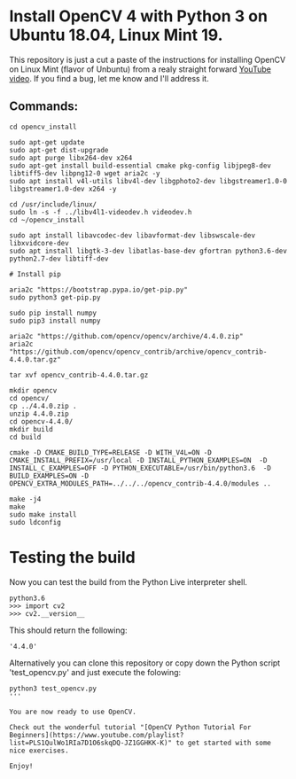# Install OpenCV 4 with Python 3 on Ubuntu 18.04, Linux Mint 19.

This repository is just a cut a paste of the instructions for installing OpenCV on Linux Mint (flavor of Unbuntu) from a realy straight forward [YouTube video](https://youtu.be/FDjsLK9M6Sc). If you find a bug, let me know and I'll address it.

## Commands:

``` mkdir ~/opencv_install
cd opencv_install

sudo apt-get update 
sudo apt-get dist-upgrade
sudo apt purge libx264-dev x264
sudo apt-get install build-essential cmake pkg-config libjpeg8-dev libtiff5-dev libpng12-0 wget aria2c -y
sudo apt install v4l-utils libv4l-dev libgphoto2-dev libgstreamer1.0-0 libgstreamer1.0-dev x264 -y

cd /usr/include/linux/
sudo ln -s -f ../libv4l1-videodev.h videodev.h
cd ~/opencv_install

sudo apt install libavcodec-dev libavformat-dev libswscale-dev libxvidcore-dev 
sudo apt install libgtk-3-dev libatlas-base-dev gfortran python3.6-dev python2.7-dev libtiff-dev

# Install pip

aria2c "https://bootstrap.pypa.io/get-pip.py"
sudo python3 get-pip.py

sudo pip install numpy
sudo pip3 install numpy

aria2c "https://github.com/opencv/opencv/archive/4.4.0.zip"
aria2c "https://github.com/opencv/opencv_contrib/archive/opencv_contrib-4.4.0.tar.gz"

tar xvf opencv_contrib-4.4.0.tar.gz
 
mkdir opencv
cd opencv/
cp ../4.4.0.zip .
unzip 4.4.0.zip
cd opencv-4.4.0/
mkdir build
cd build

cmake -D CMAKE_BUILD_TYPE=RELEASE -D WITH_V4L=ON -D CMAKE_INSTALL_PREFIX=/usr/local -D INSTALL_PYTHON_EXAMPLES=ON  -D INSTALL_C_EXAMPLES=OFF -D PYTHON_EXECUTABLE=/usr/bin/python3.6  -D BUILD_EXAMPLES=ON -D OPENCV_EXTRA_MODULES_PATH=../../../opencv_contrib-4.4.0/modules ..

make -j4
make
sudo make install
sudo ldconfig
```
# Testing the build

Now you can test the build from the Python Live interpreter shell.

```
python3.6
>>> import cv2
>>> cv2.__version__
```
This should return the following:
```
'4.4.0'
```

Alternatively you can clone this repository or copy down the Python script 'test_opencv.py' and just execute the folowing:

```
python3 test_opencv.py
'''

You are now ready to use OpenCV.

Check out the wonderful tutorial "[OpenCV Python Tutorial For Beginners](https://www.youtube.com/playlist?list=PLS1QulWo1RIa7D1O6skqDQ-JZ1GGHKK-K)" to get started with some nice exercises.

Enjoy!
